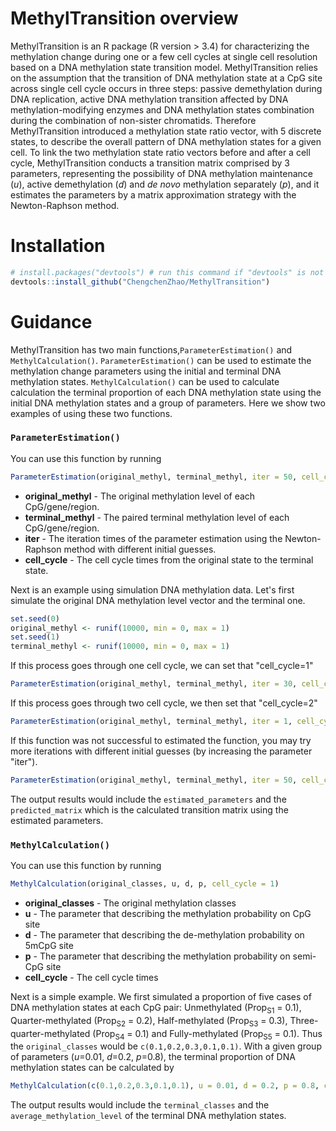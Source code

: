 # MethylTransition overview

MethylTransition is an R package (R version > 3.4) for characterizing the methylation change during one or a few cell cycles at single cell resolution based on a DNA methylation state transition model. MethylTransition relies on the assumption that the transition of DNA methylation state at a CpG site across single cell cycle occurs in three steps: passive demethylation during DNA replication, active DNA methylation transition affected by DNA methylation-modifying enzymes and DNA methylation states combination during the combination of non-sister chromatids. Therefore MethylTransition introduced a methylation state ratio vector, with 5 discrete states, to describe the overall pattern of DNA methylation states for a given cell. To link the two methylation state ratio vectors before and after a cell cycle, MethylTransition conducts a transition matrix comprised by 3 parameters, representing the possibility of DNA methylation maintenance (*u*), active demethylation (*d*) and *de novo* methylation separately (*p*), and it estimates the parameters by a matrix approximation strategy with the Newton-Raphson method. 
<!-- # [Citation: If you use this code, please cite Zhao, C. et.al.(2020). *A DNA methylation state transition model reveals the programmed epigenetic heterogeneity in pre-implantation embryos.* Under revision. ](https://zhanglab.tongji.edu.cn).-->

# Installation

```R
# install.packages("devtools") # run this command if "devtools" is not installed
devtools::install_github("ChengchenZhao/MethylTransition")
```

# Guidance

MethylTransition has two main functions,`ParameterEstimation()` and `MethylCalculation()`. `ParameterEstimation()` can be used to estimate the methylation change parameters using the initial and terminal DNA methylation states. `MethylCalculation()` can be used to calculate calculation the terminal proportion of each DNA methylation state using the initial DNA methylation states and a group of parameters. Here we show two examples of using these two functions.

### ```ParameterEstimation()```

You can use this function by running
```R
ParameterEstimation(original_methyl, terminal_methyl, iter = 50, cell_cycle = 1)
```
- **original_methyl** - The original methylation level of each CpG/gene/region.
- **terminal_methyl** - The paired terminal methylation level of each CpG/gene/region.
- **iter** - The iteration times of the parameter estimation using the Newton-Raphson method with different initial guesses.
- **cell_cycle** - The cell cycle times from the original state to the terminal state.

Next is an example using simulation DNA methylation data.
Let's first simulate the original DNA methylation level vector and the terminal one.
```R
set.seed(0)
original_methyl <- runif(10000, min = 0, max = 1)
set.seed(1)
terminal_methyl <- runif(10000, min = 0, max = 1)
```

If this process goes through one cell cycle, we can set that "cell_cycle=1"
```R
ParameterEstimation(original_methyl, terminal_methyl, iter = 30, cell_cycle = 1)
```

If this process goes through two cell cycle, we then set that "cell_cycle=2"
```R
ParameterEstimation(original_methyl, terminal_methyl, iter = 1, cell_cycle = 2)
```

If this function was not successful to estimated the function, you may try more iterations with different initial guesses (by increasing the parameter "iter").
```R
ParameterEstimation(original_methyl, terminal_methyl, iter = 50, cell_cycle = 2)
```

The output results would include the `estimated_parameters` and the `predicted_matrix` which is the calculated transition matrix using the estimated parameters.

### ```MethylCalculation()```

You can use this function by running
```R
MethylCalculation(original_classes, u, d, p, cell_cycle = 1)
```
- **original_classes** - The original methylation classes
- **u** - The parameter that describing the methylation probability on CpG site
- **d** - The parameter that describing the de-methylation probability on 5mCpG site
- **p** - The parameter that describing the methylation probability on semi-CpG site
- **cell_cycle** - The cell cycle times

Next is a simple example.
We first simulated a proportion of five cases of DNA methylation states at each CpG pair: Unmethylated (Prop<sub>S1</sub> = 0.1), Quarter-methylated (Prop<sub>S2</sub> = 0.2), Half-methylated (Prop<sub>S3</sub> = 0.3), Three-quarter-methylated (Prop<sub>S4</sub> = 0.1) and Fully-methylated (Prop<sub>S5</sub> = 0.1). Thus the `original_classes` would be `c(0.1,0.2,0.3,0.1,0.1)`. With a given group of parameters (*u*=0.01, *d*=0.2, *p*=0.8), the terminal proportion of DNA methylation states can be calculated by
```R
MethylCalculation(c(0.1,0.2,0.3,0.1,0.1), u = 0.01, d = 0.2, p = 0.8, cell_cycle = 1)
```

The output results would include the `terminal_classes` and the `average_methylation_level` of the terminal DNA methylation states.

